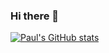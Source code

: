### Hi there 👋

[![Paul's GitHub stats](https://github-readme-stats.vercel.app/api?username=pololot64&count_private=true&include_all_commits=true)](https://github.com/anuraghazra/github-readme-stats)

